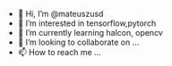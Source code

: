- 👋 Hi, I’m @mateuszusd
- 👀 I’m interested in tensorflow,pytorch
- 🌱 I’m currently learning halcon, opencv
- 💞️ I’m looking to collaborate on ...
- 📫 How to reach me ...

<!---
mateuszusd/mateuszusd is a ✨ special ✨ repository because its `README.md` (this file) appears on your GitHub profile.
You can click the Preview link to take a look at your changes.
--->
